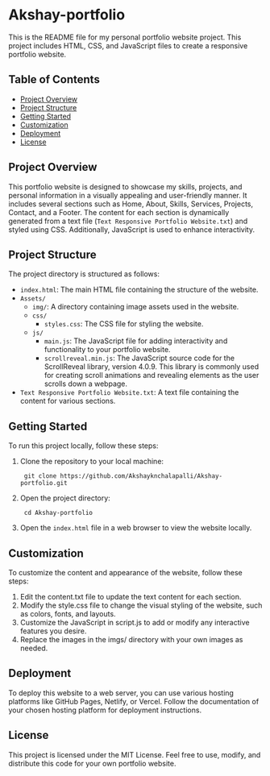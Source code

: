 # Akshay-portfolio

This is the README file for my personal portfolio website project. This project includes HTML, CSS, and JavaScript files to create a responsive portfolio website.

## Table of Contents

- [Project Overview](#project-overview)
- [Project Structure](#project-structure)
- [Getting Started](#getting-started)
- [Customization](#customization)
- [Deployment](#deployment)
- [License](#license)

## Project Overview

This portfolio website is designed to showcase my skills, projects, and personal information in a visually appealing and user-friendly manner. It includes several sections such as Home, About, Skills, Services, Projects, Contact, and a Footer. The content for each section is dynamically generated from a text file (`Text Responsive Portfolio Website.txt`) and styled using CSS. Additionally, JavaScript is used to enhance interactivity.

## Project Structure

The project directory is structured as follows:


- `index.html`: The main HTML file containing the structure of the website.
- `Assets/`
    - `img/`: A directory containing image assets used in the website.
    - `css/`
         - `styles.css`: The CSS file for styling the website.
    - `js/`
      -    `main.js`: The JavaScript file for adding interactivity and functionality to your portfolio website.
      -    `scrollreveal.min.js`: The JavaScript source code for the ScrollReveal library, version 4.0.9. This library is commonly used for creating scroll animations and revealing elements as the user scrolls down a webpage.
- `Text Responsive Portfolio Website.txt`: A text file containing the content for various sections.


## Getting Started

To run this project locally, follow these steps:

1. Clone the repository to your local machine:

        git clone https://github.com/Akshayknchalapalli/Akshay-portfolio.git
2. Open the project directory:

        cd Akshay-portfolio
3. Open the `index.html` file in a web browser to view the website locally.

## Customization
To customize the content and appearance of the website, follow these steps:
1. Edit the content.txt file to update the text content for each section.
2. Modify the style.css file to change the visual styling of the website, such as colors, fonts, and layouts.
3. Customize the JavaScript in script.js to add or modify any interactive features you desire.
4. Replace the images in the imgs/ directory with your own images as needed.

## Deployment
To deploy this website to a web server, you can use various hosting platforms like GitHub Pages, Netlify, or Vercel. Follow the documentation of your chosen hosting platform for deployment instructions.

## License
This project is licensed under the MIT License. Feel free to use, modify, and distribute this code for your own portfolio website.
